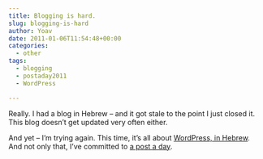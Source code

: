 ```yaml
---
title: Blogging is hard.
slug: blogging-is-hard
author: Yoav
date: 2011-01-06T11:54:48+00:00
categories:
  - other
tags:
  - blogging
  - postaday2011
  - WordPress

---
```

Really. I had a blog in Hebrew &#8211; and it got stale to the point I just closed it.  
This blog doesn&#8217;t get updated very often either.

And yet &#8211; I&#8217;m trying again. This time, it&#8217;s all about [WordPress, in Hebrew][1]. And not only that, I&#8217;ve committed to [a post a day][2].

 [1]: http://yoav.wordpress.com
 [2]: http://en.blog.wordpress.com/2010/12/30/challenge-for-2011-want-to-blog-more-often/